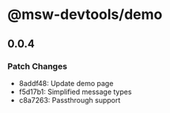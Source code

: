 # @msw-devtools/demo

## 0.0.4

### Patch Changes

- 8addf48: Update demo page
- f5d17b1: Simplified message types
- c8a7263: Passthrough support
